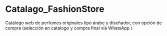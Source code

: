 # Catalago_FashionStore
Catálogo web de perfumes originales tipo árabe y diseñador, con opción de compra (selección en catalogo  y compra final vía WhatsApp )
